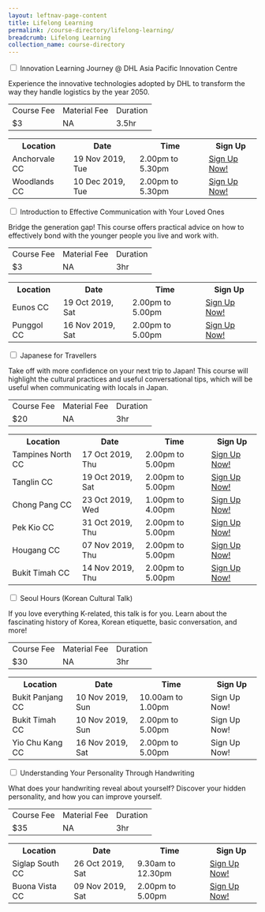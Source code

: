 ```yaml
---
layout: leftnav-page-content
title: Lifelong Learning
permalink: /course-directory/lifelong-learning/
breadcrumb: Lifelong Learning
collection_name: course-directory
---
```


<div class="courseAccordion">
	<div class="row">
		<div class="col">
			<div class="tabs">
				<div class="tab">
					<a name="innovation-learning-journey-dhl-asia"></a>  
					<input type="checkbox" id="chck1">
					<label class="tab-label" for="chck1">Innovation Learning Journey @ DHL Asia Pacific Innovation Centre</label>
					<div class="tab-content">
						<p>Experience the innovative technologies adopted by DHL to transform the way they handle logistics by the year 2050.</p>
						<div class="tbl-wrap"><table class="tbl">
						<tr>
							<td class="tbl-subhdr">Course Fee</td>
							<td class="tbl-subhdr">Material Fee</td>
							<td class="tbl-subhdr">Duration</td>
						</tr>
						<tr>
							<td class="tbl-conval">$3</td>
							<td class="tbl-conval">NA</td>
							<td class="tbl-conval">3.5hr</td>
						</tr>
						</table></div>
					</div>
					<div class="tab-content">
					<div class="tbl-wrap"><table class="tbl">
						<tr>
							<th class="tbl-subhdr">Location</th>
							<th class="tbl-subhdr">Date</th>
							<th class="tbl-subhdr">Time</th>
							<th class="tbl-subhdr">Sign Up</th>
						</tr>
						<tr>
							<td class="tbl-conval">Anchorvale CC</td>
							<td class="tbl-conval">19 Nov 2019, Tue</td>
							<td class="tbl-conval">2.00pm to 5.30pm</td>
							<td class="tbl-conval"><a href="https://www.onepa.sg/class/details/c026733838" target="_blank">Sign Up Now!</a></td>
						</tr>
						<tr>
							<td class="tbl-conval">Woodlands CC</td>
							<td class="tbl-conval">10 Dec 2019, Tue</td>
							<td class="tbl-conval">2.00pm to 5.30pm</td>
							<td class="tbl-conval"><a href="https://www.onepa.sg/class/details/c026733845" target="_blank">Sign Up Now!</a></td>
						</tr>
						</table></div>
					</div>
				</div>
				<div class="tab">
					<a name="intro-to-effective-communication"></a>   
					<input type="checkbox" id="chck2">
					<label class="tab-label" for="chck2">Introduction to Effective Communication with Your Loved Ones</label>
					<div class="tab-content">
						<p>Bridge the generation gap! This course offers practical advice on how to effectively bond with the younger people you live and work with.</p>
						<div class="tbl-wrap"><table class="tbl">
						<tr>
							<td class="tbl-subhdr">Course Fee</td>
							<td class="tbl-subhdr">Material Fee</td>
							<td class="tbl-subhdr">Duration</td>
						</tr>
						<tr>
							<td class="tbl-conval">$3</td>
							<td class="tbl-conval">NA</td>
							<td class="tbl-conval">3hr</td>
						</tr>
						</table></div>
					</div>
					<div class="tab-content">
						<div class="tbl-wrap"><table class="tbl">
							<tr>
								<th class="tbl-subhdr">Location</th>
								<th class="tbl-subhdr">Date</th>
								<th class="tbl-subhdr">Time</th>
								<th class="tbl-subhdr">Sign Up</th>
							</tr>
							<tr>
								<td class="tbl-conval">Eunos CC</td>
								<td class="tbl-conval">19 Oct 2019, Sat</td>
								<td class="tbl-conval">2.00pm to 5.00pm</td>
								<td class="tbl-conval"><a href="https://www.onepa.sg/class/details/c026725966" target="_blank">Sign Up Now!</a></td>
							</tr>
							<tr>
								<td class="tbl-conval">Punggol CC</td>
								<td class="tbl-conval">16 Nov 2019, Sat</td>
								<td class="tbl-conval">2.00pm to 5.00pm</td>
								<td class="tbl-conval"><a href="https://www.onepa.sg/class/details/c026734153" target="_blank">Sign Up Now!</a></td>
							</tr>
						</table></div>
					</div>
				</div>
				<div class="tab">
					<a name="japanese-for-travellers"></a>   
					<input type="checkbox" id="chck3">
					<label class="tab-label" for="chck3">Japanese for Travellers</label>
					<div class="tab-content">
						<p>Take off with more confidence on your next trip to Japan! This course will highlight the cultural practices and useful conversational tips, which will be useful when communicating with locals in Japan.</p>
						<div class="tbl-wrap"><table class="tbl">
						<tr>
							<td class="tbl-subhdr">Course Fee</td>
							<td class="tbl-subhdr">Material Fee</td>
							<td class="tbl-subhdr">Duration</td>
						</tr>
						<tr>
							<td class="tbl-conval">$20</td>
							<td class="tbl-conval">NA</td>
							<td class="tbl-conval">3hr</td>
						</tr>
						</table></div>
					</div>
					<div class="tab-content">
						<div class="tbl-wrap"><table class="tbl">
							<tr>
								<th class="tbl-subhdr">Location</th>
								<th class="tbl-subhdr">Date</th>
								<th class="tbl-subhdr">Time</th>
								<th class="tbl-subhdr">Sign Up</th>
							</tr>
							<tr>
								<td class="tbl-conval">Tampines North CC</td>
								<td class="tbl-conval">17 Oct 2019, Thu</td>
								<td class="tbl-conval">2.00pm to 5.00pm</td>
								<td class="tbl-conval"><a href="https://www.onepa.sg/class/details/c026727533" target="_blank">Sign Up Now!</a></td>
							</tr>
							<tr>
								<td class="tbl-conval">Tanglin CC</td>
								<td class="tbl-conval">19 Oct 2019, Sat</td>
								<td class="tbl-conval">2.00pm to 5.00pm</td>
								<td class="tbl-conval"><a href="https://www.onepa.sg/class/details/c026735203" target="_blank">Sign Up Now!</a></td>
							</tr>
							<tr>
								<td class="tbl-conval">Chong Pang CC</td>
								<td class="tbl-conval">23 Oct 2019, Wed</td>
								<td class="tbl-conval">1.00pm to 4.00pm</td>
								<td class="tbl-conval"><a href="https://www.onepa.sg/class/details/c026725545" target="_blank">Sign Up Now!</a></td>
							</tr>
							<tr>
								<td class="tbl-conval">Pek Kio CC</td>
								<td class="tbl-conval">31 Oct 2019, Thu</td>
								<td class="tbl-conval">2.00pm to 5.00pm</td>
								<td class="tbl-conval"><a href="https://www.onepa.sg/class/details/c026748578" target="_blank">Sign Up Now!</a></td>
							</tr>
							<tr>
								<td class="tbl-conval">Hougang CC</td>
								<td class="tbl-conval">07 Nov 2019, Thu</td>
								<td class="tbl-conval">2.00pm to 5.00pm</td>
								<td class="tbl-conval"><a href="https://www.onepa.sg/class/details/c026733088" target="_blank">Sign Up Now!</a></td>
							</tr>
							<tr>
								<td class="tbl-conval">Bukit Timah CC</td>
								<td class="tbl-conval">14 Nov 2019, Thu</td>
								<td class="tbl-conval">2.00pm to 5.00pm</td>
								<td class="tbl-conval"><a href="https://www.onepa.sg/class/details/c026729265" target="_blank">Sign Up Now!</a></td>
							</tr>
						</table></div>
					</div>
				</div>
				<div class="tab">
					<a name="seoul-hours-korean-cultural-talk"></a>  
					<input type="checkbox" id="chck4">
					<label class="tab-label" for="chck4">Seoul Hours (Korean Cultural Talk)</label>
					<div class="tab-content">
						<p>If you love everything K-related, this talk is for you. Learn about the fascinating history of Korea, Korean etiquette, basic conversation, and more!</p>
						<div class="tbl-wrap"><table class="tbl">
							<tr>
								<td class="tbl-subhdr">Course Fee</td>
								<td class="tbl-subhdr">Material Fee</td>
								<td class="tbl-subhdr">Duration</td>
							</tr>
							<tr>
								<td class="tbl-conval">$30</td>
								<td class="tbl-conval">NA</td>
								<td class="tbl-conval">3hr</td>
							</tr>
						</table></div>
					</div>
					<div class="tab-content">
						<div class="tbl-wrap"><table class="tbl">
							<tr>
								<th class="tbl-subhdr">Location</th>
								<th class="tbl-subhdr">Date</th>
								<th class="tbl-subhdr">Time</th>
								<th class="tbl-subhdr">Sign Up</th>
							</tr>
							<tr>
								<td class="tbl-conval">Bukit Panjang CC</td>
								<td class="tbl-conval">10 Nov 2019, Sun</td>
								<td class="tbl-conval">10.00am to 1.00pm</td>
								<td class="tbl-conval">Sign Up Now!</td>
							</tr>
							<tr>
								<td class="tbl-conval">Bukit Timah CC</td>
								<td class="tbl-conval">10 Nov 2019, Sun</td>
								<td class="tbl-conval">2.00pm to 5.00pm</td>
								<td class="tbl-conval">Sign Up Now!</td>
							</tr>
							<tr>
								<td class="tbl-conval">Yio Chu Kang CC</td>
								<td class="tbl-conval">16 Nov 2019, Sat</td>
								<td class="tbl-conval">2.00pm to 5.00pm</td>
								<td class="tbl-conval">Sign Up Now!</td>
							</tr>							
						</table></div>
					</div>
				</div>
				<div class="tab">
					<a name="understanding-your-personality-through-handwriting"></a>   
					<input type="checkbox" id="chck5">
					<label class="tab-label" for="chck5">Understanding Your Personality Through Handwriting</label>
					<div class="tab-content">
						<p>What does your handwriting reveal about yourself? Discover your hidden personality, and how you can improve yourself.</p>
						<div class="tbl-wrap"><table class="tbl">
						<tr>
							<td class="tbl-subhdr">Course Fee</td>
							<td class="tbl-subhdr">Material Fee</td>
							<td class="tbl-subhdr">Duration</td>
						</tr>
						<tr>
							<td class="tbl-conval">$35</td>
							<td class="tbl-conval">NA</td>
							<td class="tbl-conval">3hr</td>
						</tr>
						</table></div>
					</div>
					<div class="tab-content">
						<div class="tbl-wrap"><table class="tbl">
							<tr>
								<th class="tbl-subhdr">Location</th>
								<th class="tbl-subhdr">Date</th>
								<th class="tbl-subhdr">Time</th>
								<th class="tbl-subhdr">Sign Up</th>
							</tr>
							<tr>
								<td class="tbl-conval">Siglap South CC</td>
								<td class="tbl-conval">26 Oct 2019, Sat</td>
								<td class="tbl-conval">9.30am to 12.30pm</td>
								<td class="tbl-conval"><a href="https://www.onepa.sg/class/details/c026730949" target="_blank">Sign Up Now!</a></td>
							</tr>
							<tr>
								<td class="tbl-conval">Buona Vista CC</td>
								<td class="tbl-conval">09 Nov 2019, Sat</td>
								<td class="tbl-conval">2.00pm to 5.00pm</td>
								<td class="tbl-conval"><a href="https://www.onepa.sg/class/details/c026725991" target="_blank">Sign Up Now!</a></td>
							</tr>
						</table></div>
					</div>
				</div>
			</div>
		</div>
	</div>
</div>
